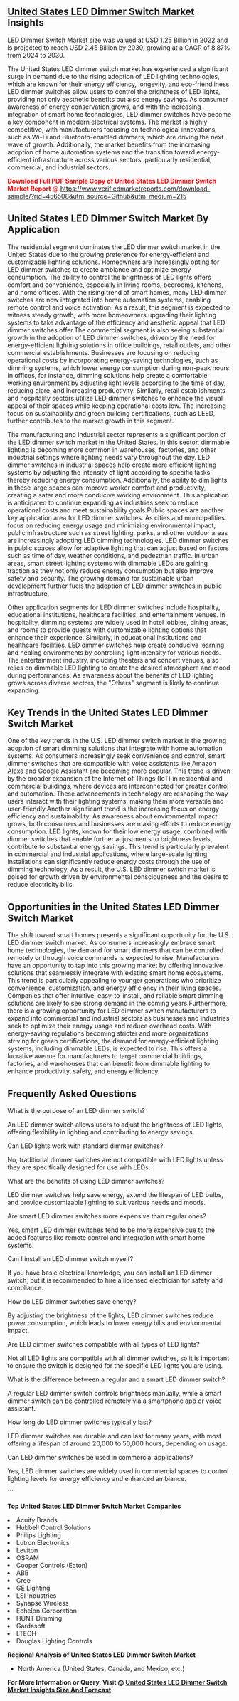 <h2><a href="https://www.verifiedmarketreports.com/download-sample/?rid=456508&amp;utm_source=Github&amp;utm_medium=215" target="_blank">United States LED Dimmer Switch Market</a> Insights</h2><p>LED Dimmer Switch Market size was valued at USD 1.25 Billion in 2022 and is projected to reach USD 2.45 Billion by 2030, growing at a CAGR of 8.87% from 2024 to 2030.</p><p><p>The United States LED dimmer switch market has experienced a significant surge in demand due to the rising adoption of LED lighting technologies, which are known for their energy efficiency, longevity, and eco-friendliness. LED dimmer switches allow users to control the brightness of LED lights, providing not only aesthetic benefits but also energy savings. As consumer awareness of energy conservation grows, and with the increasing integration of smart home technologies, LED dimmer switches have become a key component in modern electrical systems. The market is highly competitive, with manufacturers focusing on technological innovations, such as Wi-Fi and Bluetooth-enabled dimmers, which are driving the next wave of growth. Additionally, the market benefits from the increasing adoption of home automation systems and the transition toward energy-efficient infrastructure across various sectors, particularly residential, commercial, and industrial sectors.<p><span class=""><span style="color: #ff0000;"><strong>Download Full PDF Sample Copy of United States LED Dimmer Switch Market Report</strong> @ </span><a href="https://www.verifiedmarketreports.com/download-sample/?rid=456508&amp;utm_source=Github&amp;utm_medium=215" target="_blank">https://www.verifiedmarketreports.com/download-sample/?rid=456508&amp;utm_source=Github&amp;utm_medium=215</a></span></p></p><h2>United States LED Dimmer Switch Market By Application</h2><p>The residential segment dominates the LED dimmer switch market in the United States due to the growing preference for energy-efficient and customizable lighting solutions. Homeowners are increasingly opting for LED dimmer switches to create ambiance and optimize energy consumption. The ability to control the brightness of LED lights offers comfort and convenience, especially in living rooms, bedrooms, kitchens, and home offices. With the rising trend of smart homes, many LED dimmer switches are now integrated into home automation systems, enabling remote control and voice activation. As a result, this segment is expected to witness steady growth, with more homeowners upgrading their lighting systems to take advantage of the efficiency and aesthetic appeal that LED dimmer switches offer.The commercial segment is also seeing substantial growth in the adoption of LED dimmer switches, driven by the need for energy-efficient lighting solutions in office buildings, retail outlets, and other commercial establishments. Businesses are focusing on reducing operational costs by incorporating energy-saving technologies, such as dimming systems, which lower energy consumption during non-peak hours. In offices, for instance, dimming solutions help create a comfortable working environment by adjusting light levels according to the time of day, reducing glare, and increasing productivity. Similarly, retail establishments and hospitality sectors utilize LED dimmer switches to enhance the visual appeal of their spaces while keeping operational costs low. The increasing focus on sustainability and green building certifications, such as LEED, further contributes to the market growth in this segment.<p>The manufacturing and industrial sector represents a significant portion of the LED dimmer switch market in the United States. In this sector, dimmable lighting is becoming more common in warehouses, factories, and other industrial settings where lighting needs vary throughout the day. LED dimmer switches in industrial spaces help create more efficient lighting systems by adjusting the intensity of light according to specific tasks, thereby reducing energy consumption. Additionally, the ability to dim lights in these large spaces can improve worker comfort and productivity, creating a safer and more conducive working environment. This application is anticipated to continue expanding as industries seek to reduce operational costs and meet sustainability goals.Public spaces are another key application area for LED dimmer switches. As cities and municipalities focus on reducing energy usage and minimizing environmental impact, public infrastructure such as street lighting, parks, and other outdoor areas are increasingly adopting LED dimming technologies. LED dimmer switches in public spaces allow for adaptive lighting that can adjust based on factors such as time of day, weather conditions, and pedestrian traffic. In urban areas, smart street lighting systems with dimmable LEDs are gaining traction as they not only reduce energy consumption but also improve safety and security. The growing demand for sustainable urban development further fuels the adoption of LED dimmer switches in public infrastructure.<p>Other application segments for LED dimmer switches include hospitality, educational institutions, healthcare facilities, and entertainment venues. In hospitality, dimming systems are widely used in hotel lobbies, dining areas, and rooms to provide guests with customizable lighting options that enhance their experience. Similarly, in educational institutions and healthcare facilities, LED dimmer switches help create conducive learning and healing environments by controlling light intensity for various needs. The entertainment industry, including theaters and concert venues, also relies on dimmable LED lighting to create the desired atmosphere and mood during performances. As awareness about the benefits of LED lighting grows across diverse sectors, the "Others" segment is likely to continue expanding.<h2>Key Trends in the United States LED Dimmer Switch Market</h2><p>One of the key trends in the U.S. LED dimmer switch market is the growing adoption of smart dimming solutions that integrate with home automation systems. As consumers increasingly seek convenience and control, smart dimmer switches that are compatible with voice assistants like Amazon Alexa and Google Assistant are becoming more popular. This trend is driven by the broader expansion of the Internet of Things (IoT) in residential and commercial buildings, where devices are interconnected for greater control and automation. These advancements in technology are reshaping the way users interact with their lighting systems, making them more versatile and user-friendly.Another significant trend is the increasing focus on energy efficiency and sustainability. As awareness about environmental impact grows, both consumers and businesses are making efforts to reduce energy consumption. LED lights, known for their low energy usage, combined with dimmer switches that enable further adjustments to brightness levels, contribute to substantial energy savings. This trend is particularly prevalent in commercial and industrial applications, where large-scale lighting installations can significantly reduce energy costs through the use of dimming technology. As a result, the U.S. LED dimmer switch market is poised for growth driven by environmental consciousness and the desire to reduce electricity bills.<h2>Opportunities in the United States LED Dimmer Switch Market</h2><p>The shift toward smart homes presents a significant opportunity for the U.S. LED dimmer switch market. As consumers increasingly embrace smart home technologies, the demand for smart dimmers that can be controlled remotely or through voice commands is expected to rise. Manufacturers have an opportunity to tap into this growing market by offering innovative solutions that seamlessly integrate with existing smart home ecosystems. This trend is particularly appealing to younger generations who prioritize convenience, customization, and energy efficiency in their living spaces. Companies that offer intuitive, easy-to-install, and reliable smart dimming solutions are likely to see strong demand in the coming years.Furthermore, there is a growing opportunity for LED dimmer switch manufacturers to expand into commercial and industrial sectors as businesses and industries seek to optimize their energy usage and reduce overhead costs. With energy-saving regulations becoming stricter and more organizations striving for green certifications, the demand for energy-efficient lighting systems, including dimmable LEDs, is expected to rise. This offers a lucrative avenue for manufacturers to target commercial buildings, factories, and warehouses that can benefit from dimmable lighting to enhance productivity, safety, and energy efficiency.<h2>Frequently Asked Questions</h2><p>What is the purpose of an LED dimmer switch?</p><p>An LED dimmer switch allows users to adjust the brightness of LED lights, offering flexibility in lighting and contributing to energy savings.</p><p>Can LED lights work with standard dimmer switches?</p><p>No, traditional dimmer switches are not compatible with LED lights unless they are specifically designed for use with LEDs.</p><p>What are the benefits of using LED dimmer switches?</p><p>LED dimmer switches help save energy, extend the lifespan of LED bulbs, and provide customizable lighting to suit various needs and moods.</p><p>Are smart LED dimmer switches more expensive than regular ones?</p><p>Yes, smart LED dimmer switches tend to be more expensive due to the added features like remote control and integration with smart home systems.</p><p>Can I install an LED dimmer switch myself?</p><p>If you have basic electrical knowledge, you can install an LED dimmer switch, but it is recommended to hire a licensed electrician for safety and compliance.</p><p>How do LED dimmer switches save energy?</p><p>By adjusting the brightness of the lights, LED dimmer switches reduce power consumption, which leads to lower energy bills and environmental impact.</p><p>Are LED dimmer switches compatible with all types of LED lights?</p><p>Not all LED lights are compatible with all dimmer switches, so it is important to ensure the switch is designed for the specific LED lights you are using.</p><p>What is the difference between a regular and a smart LED dimmer switch?</p><p>A regular LED dimmer switch controls brightness manually, while a smart dimmer switch can be controlled remotely via a smartphone app or voice assistant.</p><p>How long do LED dimmer switches typically last?</p><p>LED dimmer switches are durable and can last for many years, with most offering a lifespan of around 20,000 to 50,000 hours, depending on usage.</p><p>Can LED dimmer switches be used in commercial applications?</p><p>Yes, LED dimmer switches are widely used in commercial spaces to control lighting levels for energy efficiency and enhanced ambiance.</p>```</p><p><strong>Top United States LED Dimmer Switch Market Companies</strong></p><div data-test-id=""><p><li>Acuity Brands</li><li> Hubbell Control Solutions</li><li> Philips Lighting</li><li> Lutron Electronics</li><li> Leviton</li><li> OSRAM</li><li> Cooper Controls (Eaton)</li><li> ABB</li><li> Cree</li><li> GE Lighting</li><li> LSI Industries</li><li> Synapse Wireless</li><li> Echelon Corporation</li><li> HUNT Dimming</li><li> Gardasoft</li><li> LTECH</li><li> Douglas Lighting Controls</li></p><div><strong>Regional Analysis of&nbsp;United States LED Dimmer Switch Market</strong></div><ul><li dir="ltr"><p dir="ltr">North America&nbsp;(United States, Canada, and Mexico, etc.)</p></li></ul><p><strong>For More Information or Query, Visit @&nbsp;</strong><strong><a href="https://www.verifiedmarketreports.com/product/led-dimmer-switch-market/?utm_source=Github&amp;utm_medium=215" target="_blank">United States LED Dimmer Switch Market Insights Size And Forecast</a></strong></p></div>
